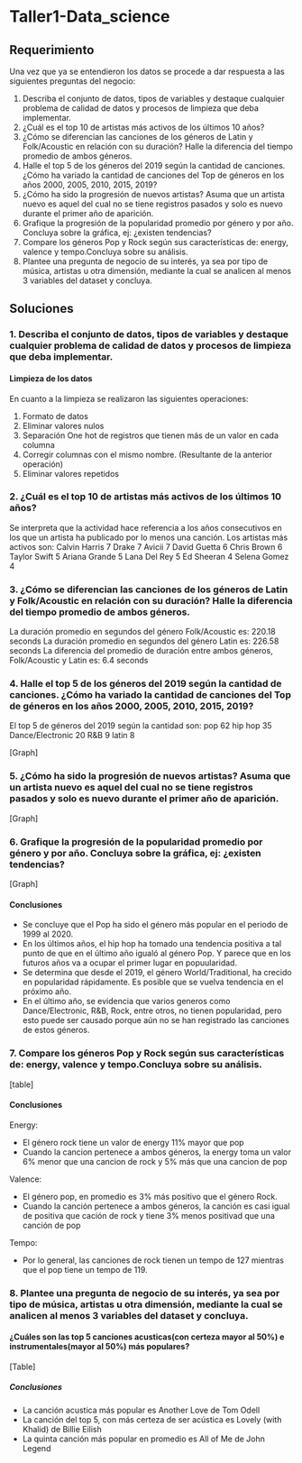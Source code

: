 # Taller1-Data_science

## Requerimiento

Una vez que ya se entendieron los datos se procede a dar respuesta a las siguientes preguntas del negocio:
1. Describa el conjunto de datos, tipos de variables y destaque cualquier problema de calidad de datos y procesos de limpieza que deba implementar.
2. ¿Cuál es el top 10 de artistas más activos de los últimos 10 años?
3. ¿Cómo se diferencian las canciones de los géneros de Latin y Folk/Acoustic en relación con su duración? Halle la diferencia del tiempo promedio de ambos géneros.
4. Halle el top 5 de los géneros del 2019 según la cantidad de canciones. ¿Cómo ha variado la cantidad de canciones del Top de géneros en los años 2000, 2005, 2010, 2015, 2019? 
5. ¿Cómo ha sido la progresión de nuevos artistas? Asuma que un artista nuevo es aquel del cual no se tiene registros pasados y solo es nuevo durante el primer año de aparición.
6. Grafique la progresión de la popularidad promedio por género y por año. Concluya sobre la gráfica, ej: ¿existen tendencias?
7. Compare los géneros Pop y Rock según sus características de: energy, valence y tempo.Concluya sobre su análisis.
8. Plantee una pregunta de negocio de su interés, ya sea por tipo de música, artistas u otra dimensión, mediante la cual se analicen al menos 3 variables del dataset y concluya.


## Soluciones

### 1. Describa el conjunto de datos, tipos de variables y destaque cualquier problema de calidad de datos y procesos de limpieza que deba implementar.

#### Limpieza de los datos
En cuanto a la limpieza se realizaron las siguientes operaciones:
1. Formato de datos
2. Eliminar valores nulos
3. Separación One hot de registros que tienen más de un valor en cada columna
4. Corregir columnas con el mismo nombre. (Resultante de la anterior operación)
5. Eliminar valores repetidos

### 2. ¿Cuál es el top 10 de artistas más activos de los últimos 10 años?
Se interpreta que la actividad hace referencia a los años consecutivos en los que un artista ha publicado por lo menos una canción.
Los artistas más activos son:
Calvin Harris    7
Drake            7
Avicii           7
David Guetta     6
Chris Brown      6
Taylor Swift     5
Ariana Grande    5
Lana Del Rey     5
Ed Sheeran       4
Selena Gomez     4

### 3. ¿Cómo se diferencian las canciones de los géneros de Latin y Folk/Acoustic en relación con su duración? Halle la diferencia del tiempo promedio de ambos géneros.

La duración promedio en segundos del género Folk/Acoustic es: 220.18 seconds
La duración promedio en segundos del género Latin es:  226.58 seconds
La diferencia del promedio de duración entre ambos géneros, Folk/Acoustic y Latin es:  6.4 seconds

### 4. Halle el top 5 de los géneros del 2019 según la cantidad de canciones. ¿Cómo ha variado la cantidad de canciones del Top de géneros en los años 2000, 2005, 2010, 2015, 2019? 
 El top 5 de géneros del 2019 según la cantidad son:
 pop                 62
hip hop             35
Dance/Electronic    20
R&B                  9
latin                8

[Graph]
### 5. ¿Cómo ha sido la progresión de nuevos artistas? Asuma que un artista nuevo es aquel del cual no se tiene registros pasados y solo es nuevo durante el primer año de aparición.

[Graph]
### 6. Grafique la progresión de la popularidad promedio por género y por año. Concluya sobre la gráfica, ej: ¿existen tendencias?

[Graph]
#### Conclusiones

* Se concluye que el Pop ha sido el género más popular en el periodo de 1999 al 2020.
* En los últimos años, el hip hop ha tomado una tendencia positiva a tal punto de que en el último año igualó al género Pop. Y parece que en los futuros años va a ocupar el primer lugar en popuularidad.
* Se determina que desde el 2019, el género World/Traditional, ha crecido en popularidad rápidamente. Es posible que se vuelva tendencia en el próximo año.
* En el último año, se evidencia que varios generos como Dance/Electronic, R&B, Rock, entre otros, no tienen popularidad, pero esto puede ser causado porque aún no se han registrado las canciones de estos géneros.

### 7. Compare los géneros Pop y Rock según sus características de: energy, valence y tempo.Concluya sobre su análisis.

[table]

#### Conclusiones

Energy: 
* El género rock tiene un valor de energy 11% mayor que pop
* Cuando la cancion pertenece a ambos géneros, la energy toma un valor 6% menor que una cancion de rock y 5% más que una cancion de pop

Valence: 
* El género pop, en promedio es 3% más positivo que el género Rock.
* Cuando la canción pertenece a ambos géneros, la canción es casi igual de positiva que cación de rock y tiene 3% menos positivad que una canción de pop

Tempo:
* Por lo general, las canciones de rock tienen un tempo de 127 mientras que el pop tiene un tempo de 119. 

### 8. Plantee una pregunta de negocio de su interés, ya sea por tipo de música, artistas u otra dimensión, mediante la cual se analicen al menos 3 variables del dataset y concluya.

#### ¿Cuáles son las top 5 canciones acusticas(con certeza mayor al 50%) e instrumentales(mayor al 50%) más populares?
[Table]

##### Conclusiones

* La canción acustica más popular es Another Love de Tom Odell
* La canción del top 5, con más certeza de ser acústica es Lovely (with Khalid) de	Billie Eilish
* La quinta canción más popular en promedio es All of Me de John Legend

